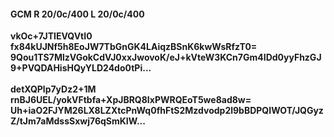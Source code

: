 #### GCM R 20/0c/400 L 20/0c/400
**vkOc+7JTIEVQVtI0**<br/>**fx84kUJNf5h8EoJW7TbGnGK4LAiqzBSnK6kwWsRfzT0=**<br/>**9Qou1TS7MlzVGokCdVJ0xxJwovoK/eJ+kVteW3KCn7Gm4IDd0yyFhzGJ9+PVQDAHisHQyYLD24do0tPi...**<br/><br/>
**detXQPlp7yDz2+1M**<br/>**rnBJ6UEL/yokVFtbfa+XpJBRQ8IxPWRQEoT5we8ad8w=**<br/>**Uh+iaO2FJYM26LX8LZXtcPnWq0fhFtS2Mzdvodp2l9bBDPQIWOT/JQGyzZ/tJm7aMdssSxwj76qSmKIW...**